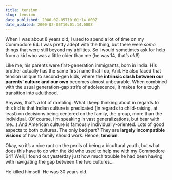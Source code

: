 ```yaml
---
title: tension
slug: tension
date_published: 2000-02-05T10:01:14.000Z
date_updated: 2000-02-05T10:01:14.000Z
---
```


When I was about 8 years old, I used to spend a lot of time on my Commodore 64. I was pretty adept with the thing, but there were *some* things that were still beyond my abilities. So I would sometimes ask for help from a kid who was a little older than me (he was 14, that’s *old*!)

Like me, his parents were first-generation immigrants, born in India. His brother actually has the same first name that I do, Anil. He also faced that tension unique to second-gen kids, where the **intrinsic clash between our parents’ culture and our own** becomes almost unbearable. When combined with the usual generation-gap strife of adolescence, it makes for a tough transition into adulthood.

Anyway, that’s a lot of rambling. What I keep thinking about in regards to this kid is that Indian culture is predicated (in regards to child-raising, at least) on decisions being centered on the family, the group, more than the individual. (Of course, I’m speaking in vast generalizations, but bear with me…) And American culture is famously individually-oriented. Lots of good aspects to both cultures. The only bad part? They are **largely incompatible visions** of how a family should work. Hence, **tension**.

Okay, so it’s a nice rant on the perils of being a bicultural youth, but what does this have to do with the kid who used to help me with my Commodore 64? Well, I found out yesterday just how much trouble he had been having with navigating the gap between the two cultures…

He killed himself. He was 30 years old.
